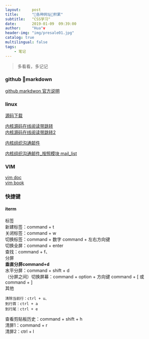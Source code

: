 ```yaml
---
layout:     post
title:      "各种网址积累"
subtitle:   "CSS学习"
date:       2019-01-09  09:39:00
author:     "Hua"v
header-img: "img/presale01.jpg"
catalog: true
multilingual: false
tags:
    - 笔记
---
```

>多看看，多记记

### github markdown
[github markdwon 官方说明](https://guides.github.com/features/mastering-markdown/)

### linux

[源码下载](https://mirrors.edge.kernel.org/pub/linux/kernel/)

[内核源码在线阅读带跳转](https://lxr.missinglinkelectronics.com/+trees)   
[内核源码在线阅读带跳转2](http://lxr.free-electrons.com/)  

[内核组织沟通邮件](https://lkml.org/)


[内核组织沟通邮件_按照模块 mail_list](http://vger.kernel.org/vger-lists.html#linux-kernel)

### VIM

[vim doc](https://www.vim.org/docs.php)   
[vim book](http://www.truth.sk/vim/vimbook-OPL.pdf)

### 快捷键
#### iterm

标签  
新建标签：command + t  
关闭标签：command + w  
切换标签：command + 数字 command + 左右方向键  
切换全屏：command + enter  
查找：command + f、  
分屏  
**垂直分屏command+d**  
水平分屏：command + shift + d  
（分屏之间）切换屏幕：command + option + 方向键 command + [ 或 command + ]  
其他 
```
清除当前行：ctrl + u、  
到行首：ctrl + a  
到行尾：ctrl + e 
``` 
查看剪贴板历史：command + shift + h  
清屏1：command + r  
清屏2：ctrl + l










